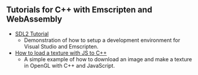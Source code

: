 ## Tutorials for C++ with Emscripten and WebAssembly

- <a href="https://github.com/metalpavel/tutorials/tree/master/sdl-tutorial">SDL2 Tutorial</a>
    - Demonstration of how to setup a development environment for Visual Studio and Emscripten.
- <a href="https://github.com/metalpavel/tutorials/tree/master/texture-tutorial">How to load a texture with JS to C++</a>
    - A simple example of how to download an image and make a texture in OpenGL with C++ and JavaScript.
